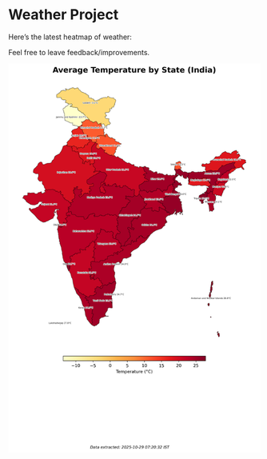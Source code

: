 # Weather Project

Here’s the latest heatmap of weather:

Feel free to leave feedback/improvements.

![India Heatmap](docs/assets/india_heatmap.png?v=0172EA)
